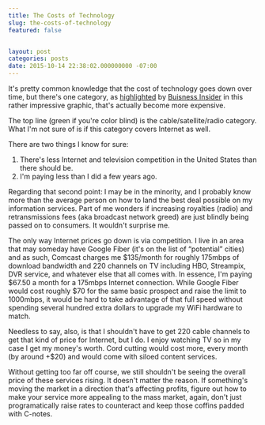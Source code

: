 ```yaml
---
title: The Costs of Technology
slug: the-costs-of-technology
featured: false


layout: post
categories: posts
date: 2015-10-14 22:38:02.000000000 -07:00
---
```


It's pretty common knowledge that the cost of technology goes down over time, but there's one category, as [highlighted](http://www.businessinsider.com/historical-price-trends-for-tech-products-2015-10) by [Buisness Insider](http://www.businessinsider.com/historical-price-trends-for-tech-products-2015-10) in this rather impressive graphic, that's actually become more expensive.



The top line (green if you're color blind) is the cable/satellite/radio category. What I'm not sure of is if this category covers Internet as well.

There are two things I know for sure:

1. There's less Internet and television competition in the United States than there should be.
2. I'm paying less than I did a few years ago.

Regarding that second point: I may be in the minority, and I probably know more than the average person on how to land the best deal possible on my information services. Part of me wonders if increasing royalties (radio) and retransmissions fees (aka broadcast network greed) are just blindly being passed on to consumers. It wouldn't surprise me.

The only way Internet prices go down is via competition. I live in an area that may someday have Google Fiber (it's on the list of “potential” cities) and as such, Comcast charges me $135/month for roughly 175mbps of download bandwidth and 220 channels on TV including HBO, Streampix, DVR service, and whatever else that all comes with. In essence, I'm paying $67.50 a month for a 175mbps Internet connection. While Google Fiber would cost roughly $70 for the same basic prospect and raise the limit to 1000mbps, it would be hard to take advantage of that full speed without spending several hundred extra dollars to upgrade my WiFi hardware to match.

Needless to say, also, is that I shouldn't have to get 220 cable channels to get that kind of price for Internet, but I do. I enjoy watching TV so in my case I get my money's worth. Cord cutting would cost more, every month (by around +$20) and would come with siloed content services.

Without getting too far off course, we still shouldn't be seeing the overall price of these services rising. It doesn't matter the reason. If something's moving the market in a direction that's affecting profits, figure out how to make your service more appealing to the mass market, again, don't just programatically raise rates to counteract and keep those coffins padded with C-notes.

